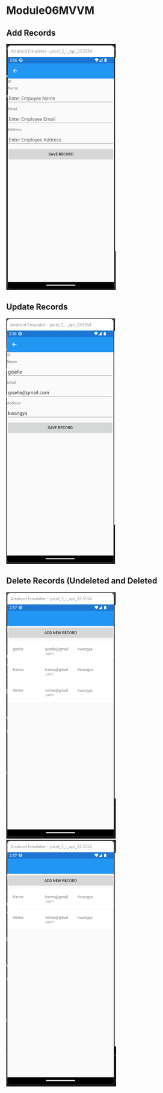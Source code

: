 # Module06MVVM

## Add Records
![Adding Records](MVVMScreenshots/AddRecords.png)

## Update Records
![Updating Records](MVVMScreenshots/UpdateRecords.png)

## Delete Records (Undeleted and Deleted
![Undeleted](MVVMScreenshots/Undeleted.png)
![Deleted](MVVMScreenshots/Deleted.png)
